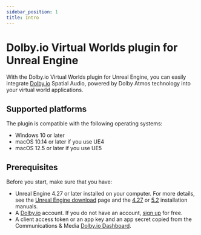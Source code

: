 ```yaml
---
sidebar_position: 1
title: Intro
---
```


# Dolby.io Virtual Worlds plugin for Unreal Engine

With the Dolby.io Virtual Worlds plugin for Unreal Engine, you can easily integrate [Dolby.io](https://dolby.io) Spatial Audio, powered by Dolby Atmos technology into your virtual world applications.

## Supported platforms

The plugin is compatible with the following operating systems:
- Windows 10 or later
- macOS 10.14 or later if you use UE4
- macOS 12.5 or later if you use UE5

## Prerequisites

Before you start, make sure that you have:
- Unreal Engine 4.27 or later installed on your computer. For more details, see the [Unreal Engine download](https://www.unrealengine.com/en-US/download) page and the [4.27](https://docs.unrealengine.com/4.27/en-US/Basics/InstallingUnrealEngine/) or [5.2](https://docs.unrealengine.com/5.2/en-US/installing-unreal-engine/) installation manuals.
- A [Dolby.io](https://dolby.io) account. If you do not have an account, [sign up](https://dolby.io/signup) for free.
- A client access token or an app key and an app secret copied from the Communications & Media [Dolby.io Dashboard](https://dashboard.dolby.io/).
